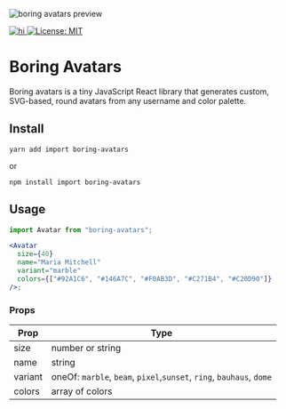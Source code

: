 ![boring avatars preview](https://github.com/boringdesigners/boring-avatars/blob/master/public/boring-avatars-preview.png?raw=true)

<a href="https://www.npmjs.com/package/boring-avatars">

![hi](https://badgen.net/npm/v/boring-avatars)
[![License: MIT](https://img.shields.io/badge/License-MIT-yellow.svg)](https://opensource.org/licenses/MIT)

</a>

# Boring Avatars

Boring avatars is a tiny JavaScript React library that generates custom, SVG-based, round avatars from any username and color palette.

## Install

```
yarn add import boring-avatars
```

or

```
npm install import boring-avatars
```

## Usage

```jsx
import Avatar from "boring-avatars";

<Avatar
  size={40}
  name="Maria Mitchell"
  variant="marble"
  colors={["#92A1C6", "#146A7C", "#F0AB3D", "#C271B4", "#C20D90"]}
/>;
```

### Props

| Prop    | Type                                                                 |
| ------- | -------------------------------------------------------------------- |
| size    | number or string                                                     |
| name    | string                                                               |
| variant | oneOf: `marble`, `beam`, `pixel`,`sunset`, `ring`, `bauhaus`, `dome` |
| colors  | array of colors                                                      |
